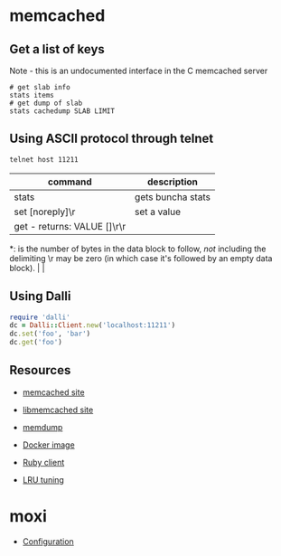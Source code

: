 # memcached

## Get a list of keys

Note - this is an undocumented interface in the C memcached server

```
# get slab info
stats items
# get dump of slab
stats cachedump SLAB LIMIT
```

## Using ASCII protocol through telnet

```bash
telnet host 11211
```

command                                                                                                                                                                    | description
---                                                                                                                                                                        | ---
stats                                                                                                                                                                      | gets buncha stats
set <key> <flags> <exptime> <bytes> [noreply]\r                                                                                                                            | set a value
get <key> - returns: VALUE <key> <flags> <bytes> [<cas unique>]\r<data block>\r                                                                                            |  |


\*:<bytes> is the number of bytes in the data block to follow, *not* including the delimiting \r <bytes> may be zero (in which case it's followed by an empty data block). |  |

## Using Dalli

```ruby
require 'dalli'
dc = Dalli::Client.new('localhost:11211')
dc.set('foo', 'bar')
dc.get('foo')
```

## Resources

* [memcached site](http://memcached.org/)
* [libmemcached site](http://libmemcached.org/)
* [memdump](http://docs.libmemcached.org/bin/memdump.html)
* [Docker image](https://hub.docker.com/_/memcached)
* [Ruby client](https://github.com/petergoldstein/dalli)

* [LRU tuning](https://memcached.org/blog/modern-lru/)


# moxi

* [Configuration](https://github.com/steveyen/moxi/blob/master/doc/moxi/configuration.org)


